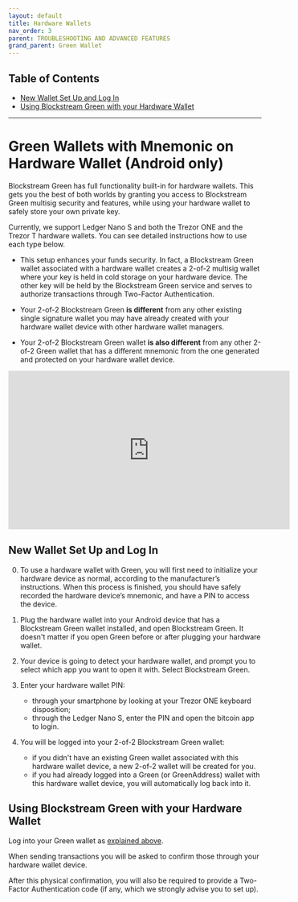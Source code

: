 ```yaml
---
layout: default
title: Hardware Wallets
nav_order: 3
parent: TROUBLESHOOTING AND ADVANCED FEATURES
grand_parent: Green Wallet
--- 
```


## Table of Contents

- [New Wallet Set Up and Log In](#new-wallet-set-up-and-log-in)
- [Using Blockstream Green with your Hardware Wallet](#using-blockstream-green-with-your-hardware-wallet)

___

# Green Wallets with Mnemonic on Hardware Wallet (Android only)

Blockstream Green has full functionality built-in for hardware wallets. This gets you the best of both worlds by granting you access to Blockstream Green multisig security and features, while using your hardware wallet to safely store your own private key.

Currently, we support Ledger Nano S and both the Trezor ONE and the Trezor T hardware wallets. You can see detailed instructions how to use each type below.
* This setup enhances your funds security. In fact, a Blockstream Green wallet associated with a hardware wallet creates a 2-of-2 multisig wallet where your key is held in cold storage on your hardware device. The other key will be held by the Blockstream Green service and serves to authorize transactions through Two-Factor Authentication.

* Your 2-of-2 Blockstream Green **is different** from any other existing single signature wallet you may have already created with your hardware wallet device with other hardware wallet managers.

* Your 2-of-2 Blockstream Green wallet **is also different** from any other 2-of-2 Green wallet that has a different mnemonic from the one generated and protected on your hardware wallet device.

<iframe width="560" height="315" src="https://www.youtube.com/embed/nkQ_LXEuSVg" frameborder="0" allow="accelerometer; autoplay; encrypted-media; gyroscope; picture-in-picture" allowfullscreen></iframe>

## New Wallet Set Up and Log In

0. To use a hardware wallet with Green, you will first need to initialize your hardware device as normal, according to the manufacturer’s instructions. When this process is finished, you should have safely recorded the hardware device’s mnemonic, and have a PIN to access the device.

1. Plug the hardware wallet into your Android device that has a Blockstream Green wallet installed, and open Blockstream Green. It doesn't matter if you open Green before or after plugging your hardware wallet.

2. Your device is going to detect your hardware wallet, and prompt you to select which app you want to open it with. Select Blockstream Green.

3. Enter your hardware wallet PIN:
   - through your smartphone by looking at your Trezor ONE keyboard disposition;
   - through the Ledger Nano S, enter the PIN and open the bitcoin app to login.

4. You will be logged into your 2-of-2 Blockstream Green wallet:
   - if you didn't have an existing Green wallet associated with this hardware wallet device, a new 2-of-2 wallet will be created for you.
   - if you had already logged into a Green (or GreenAddress) wallet with this hardware wallet device, you will automatically log back into it.


## Using Blockstream Green with your Hardware Wallet

Log into your Green wallet as [explained above](#new-wallet-set-up-and-log-in).

When sending transactions you will be asked to confirm those through your hardware wallet device. 

After this physical confirmation, you will also be required to provide a Two-Factor Authentication code (if any, which we strongly advise you to set up).